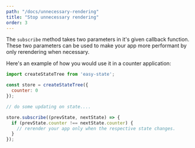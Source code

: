 ```yaml
---
path: "/docs/unnecessary-rendering"
title: "Stop unnecessary rendering"
order: 3
---
```


The `subscribe` method takes two parameters in it's given callback function.
These two parameters can be used to make your app more performant by only rerendering when necessary.

Here's an example of how you would use it in a counter application:

```js
import createStateTree from 'easy-state';

const store = createStateTree({
  counter: 0
});

// do some updating on state....

store.subscribe((prevState, nextState) => {
  if (prevState.counter !== nextState.counter) {
    // rerender your app only when the respective state changes.
  }
});
```
